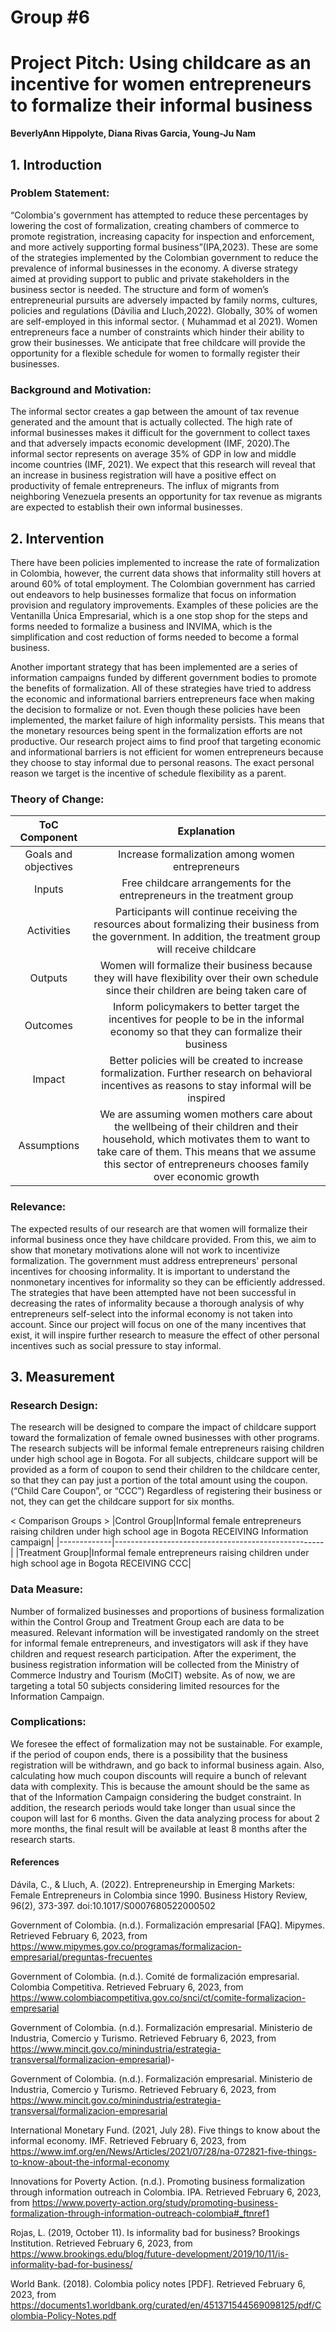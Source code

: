 
# Group #6 
# Project Pitch: Using childcare as an incentive for women entrepreneurs to formalize their informal business
**BeverlyAnn Hippolyte, Diana Rivas Garcia, Young-Ju Nam**


## 1. Introduction

### Problem Statement:
“Colombia's government has attempted to reduce these percentages by lowering the cost of formalization, creating chambers of commerce to promote registration, increasing capacity for inspection and enforcement, and more actively supporting formal business”(IPA,2023). These are some of the strategies implemented by the Colombian government to reduce the prevalence of informal businesses in the economy. A diverse strategy aimed at providing support to public and private stakeholders in the business sector is needed. 
The structure and form of women’s entrepreneurial pursuits are adversely impacted by family norms, cultures, policies and regulations (Dávilia and Lluch,2022). Globally, 30% of women are self-employed in this informal sector. ( Muhammad et al  2021). Women entrepreneurs face a number of constraints which hinder their ability to grow their businesses. We anticipate that free childcare will provide the opportunity for a flexible schedule for women to formally register their businesses. 

### Background and Motivation: 
The informal sector creates a gap between the amount of  tax revenue generated and the amount that is actually collected. The high rate of informal businesses makes it difficult for the government to collect taxes  and that adversely impacts economic development (IMF, 2020).The informal sector represents on average 35% of GDP in low and middle income countries (IMF, 2021). We expect that this research will reveal that an increase in business registration will have a positive effect on productivity of female entrepreneurs. The influx of migrants from neighboring Venezuela presents an opportunity for tax revenue as migrants are expected to establish their own informal businesses. 

## 2. Intervention
There have been policies implemented to increase the rate of formalization in Colombia, however, the current data shows that informality still hovers at around 60% of total employment. The Colombian government has carried out endeavors to help businesses formalize that focus on information provision and regulatory improvements. Examples of these policies are the Ventanilla Única Empresarial, which is a one stop shop for the steps and forms needed to formalize a business and INVIMA, which is the simplification and cost reduction of forms needed to become a formal business. 

 Another important strategy that has been implemented are a series of information campaigns funded by different government bodies to promote the benefits of formalization. All of these strategies have tried to address the economic and informational barriers entrepreneurs face when making the decision to formalize or not. Even though these policies have been implemented, the market failure of high informality persists. This means that the monetary resources being spent in the formalization efforts are not productive. Our research project aims to find proof that targeting economic and informational barriers is not efficient for women entrepreneurs because they choose to stay informal due to personal reasons. The exact personal reason we target is the incentive of schedule flexibility as a parent. 


### Theory of Change: 
|ToC Component|Explanation|
|:----------------:|:----------------------------------------:|
|Goals and objectives|Increase formalization among women entrepreneurs|
|Inputs|Free childcare arrangements for the entrepreneurs in the treatment group|
|Activities|Participants will continue receiving the resources about formalizing their business from the government. In addition, the treatment group will receive childcare|
|Outputs|Women will formalize their business because they will have flexibility over their own schedule since their children are being taken care of| 
|Outcomes|Inform policymakers to better target the incentives for people to be in the informal economy so that they can formalize their business| 
|Impact|Better policies will be created to increase formalization. Further research on behavioral incentives as reasons to stay informal will be inspired| 
|Assumptions|We are assuming women mothers care about the wellbeing of their children and their household, which motivates them to want to take care of them. This means that we assume this sector of entrepreneurs chooses family over economic growth|


### Relevance:
The expected results of our research are that women will formalize their informal business once they have childcare provided. From this, we aim to show that monetary motivations alone will not work to incentivize formalization. The government must address entrepreneurs' personal incentives for choosing informality. It is important to understand the nonmonetary incentives for informality so they can be efficiently addressed. The strategies that have been attempted have not been successful in decreasing the rates of informality because a thorough analysis of why entrepreneurs self-select into the informal economy is not taken into account. Since our project will focus on one of the many incentives that exist, it will inspire further research to measure the effect of other personal incentives such as social pressure to stay informal. 

## 3. Measurement

### Research Design:
The research will be designed to compare the impact of childcare support toward the formalization of female owned businesses with other programs. The research subjects will be informal female entrepreneurs raising children under high school age in Bogota. For all subjects, childcare support will be provided as a form of coupon to send their children to the childcare center, so that they can pay just a portion of the total amount using the coupon. (“Child Care Coupon”, or “CCC”) Regardless of registering their business or not, they can get the childcare support for six months.

< Comparison Groups >
|Control Group|Informal female entrepreneurs raising children under high school age in Bogota RECEIVING Information campaign|
|-------------|----------------------------------------------------|
|Treatment Group|Informal female entrepreneurs raising children under high school age in Bogota RECEIVING CCC|

### Data Measure:
Number of formalized businesses and proportions of business formalization within the Control Group and Treatment Group each are data to be measured. Relevant information will be investigated randomly on the street for informal female entrepreneurs, and investigators will ask if they have children and request research participation. After the experiment, the business registration information will be collected from the Ministry of Commerce Industry and Tourism (MoCIT) website. As of now, we are targeting a total 50 subjects considering limited resources for the Information Campaign.

### Complications:
We foresee the effect of formalization may not be sustainable. For example, if the period of coupon ends, there is a possibility that the business registration will be withdrawn, and  go back to informal business again. Also, calculating how much coupon discounts will require a bunch of relevant data with complexity. This is because the amount should be the same as that of the Information Campaign considering the budget constraint. In addition, the research periods would take longer than usual since the coupon will last for 6 months. Given the data analyzing process for about 2 more months, the final result will be available at least 8 months after the research starts.


#### References
Dávila, C., & Lluch, A. (2022). Entrepreneurship in Emerging Markets: Female Entrepreneurs in Colombia since 1990. Business History Review, 96(2), 373-397. doi:10.1017/S0007680522000502

Government of Colombia. (n.d.). Formalización empresarial [FAQ]. Mipymes. Retrieved February 6, 2023, from https://www.mipymes.gov.co/programas/formalizacion-empresarial/preguntas-frecuentes

Government of Colombia. (n.d.). Comité de formalización empresarial. Colombia Competitiva. Retrieved February 6, 2023, from https://www.colombiacompetitiva.gov.co/snci/ct/comite-formalizacion-empresarial

Government of Colombia. (n.d.). Formalización empresarial. Ministerio de Industria, Comercio y Turismo. Retrieved February 6, 2023, from https://www.mincit.gov.co/minindustria/estrategia-transversal/formalizacion-empresarial)-

Government of Colombia. (n.d.). Formalización empresarial. Ministerio de Industria, Comercio y Turismo. Retrieved February 6, 2023, from https://www.mincit.gov.co/minindustria/estrategia-transversal/formalizacion-empresarial

International Monetary Fund. (2021, July 28). Five things to know about the informal economy. IMF. Retrieved February 6, 2023, from https://www.imf.org/en/News/Articles/2021/07/28/na-072821-five-things-to-know-about-the-informal-economy

Innovations for Poverty Action. (n.d.). Promoting business formalization through information outreach in Colombia. IPA. Retrieved February 6, 2023, from https://www.poverty-action.org/study/promoting-business-formalization-through-information-outreach-colombia#_ftnref1

Rojas, L. (2019, October 11). Is informality bad for business? Brookings Institution. Retrieved February 6, 2023, from https://www.brookings.edu/blog/future-development/2019/10/11/is-informality-bad-for-business/

World Bank. (2018). Colombia policy notes [PDF]. Retrieved February 6, 2023, from https://documents1.worldbank.org/curated/en/451371544569098125/pdf/Colombia-Policy-Notes.pdf

